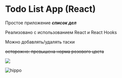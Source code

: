 # Todo List App (React)

Простое приложение ***список дел*** 

Реализовано с использованием React и React Hooks

Можно добавлять/удалять таски 

~~осторожно: превышена норма розового цвета~~



<a href="https://codeclimate.com/github/MrsDante/todoList/maintainability"><img src="https://api.codeclimate.com/v1/badges/5fb58e2bc1e81b9cecf2/maintainability" /></a>

![hippo](https://j.gifs.com/OgzW9r.gif)